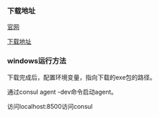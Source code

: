 ### 下载地址

[官网](https://www.consule.com)

[下载地址](https://www.consul.io/downloads)



### windows运行方法

下载完成后，配置环境变量，指向下载的exe包的路径。

通过consul agent -dev命令启动agent。

访问localhost:8500访问consul

